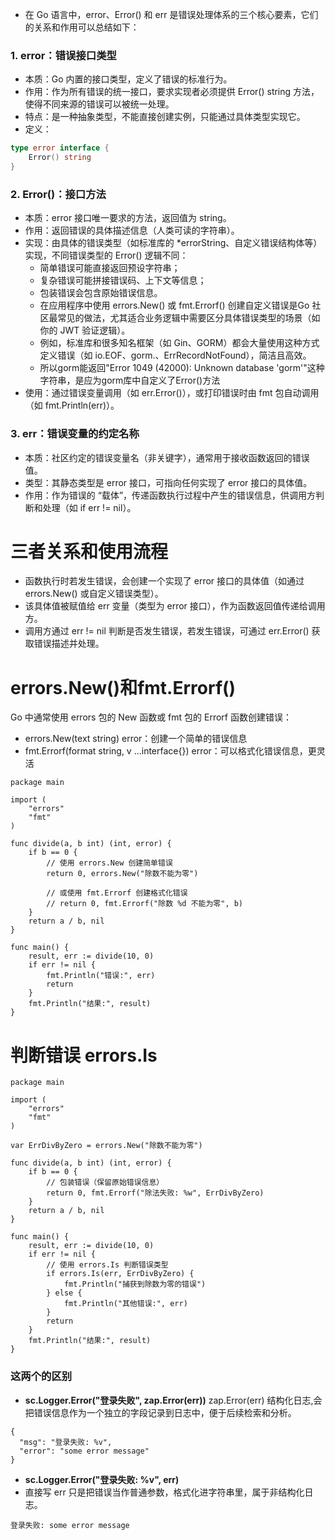 - 在 Go 语言中，error、Error() 和 err 是错误处理体系的三个核心要素，它们的关系和作用可以总结如下：

### 1. error：错误接口类型
- 本质：Go 内置的接口类型，定义了错误的标准行为。
- 作用：作为所有错误的统一接口，要求实现者必须提供 Error() string 方法，使得不同来源的错误可以被统一处理。
- 特点：是一种抽象类型，不能直接创建实例，只能通过具体类型实现它。
- 定义：
```go
type error interface {
    Error() string
}
```

### 2. Error()：接口方法
- 本质：error 接口唯一要求的方法，返回值为 string。
- 作用：返回错误的具体描述信息（人类可读的字符串）。
- 实现：由具体的错误类型（如标准库的 *errorString、自定义错误结构体等）实现，不同错误类型的 Error() 逻辑不同：
    - 简单错误可能直接返回预设字符串；
    - 复杂错误可能拼接错误码、上下文等信息；
    - 包装错误会包含原始错误信息。
    - 在应用程序中使用 errors.New() 或 fmt.Errorf() 创建自定义错误是Go 社区最常见的做法，尤其适合业务逻辑中需要区分具体错误类型的场景（如你的 JWT 验证逻辑）。
    - 例如，标准库和很多知名框架（如 Gin、GORM）都会大量使用这种方式定义错误（如 io.EOF、gorm.、ErrRecordNotFound），简洁且高效。
    - 所以gorm能返回"Error 1049 (42000): Unknown database 'gorm'"这种字符串，是应为gorm库中自定义了Error()方法
- 使用：通过错误变量调用（如 err.Error()），或打印错误时由 fmt 包自动调用（如 fmt.Println(err)）。

### 3. err：错误变量的约定名称
- 本质：社区约定的错误变量名（非关键字），通常用于接收函数返回的错误值。
- 类型：其静态类型是 error 接口，可指向任何实现了 error 接口的具体值。
- 作用：作为错误的 “载体”，传递函数执行过程中产生的错误信息，供调用方判断和处理（如 if err != nil）。
# 三者关系和使用流程

- 函数执行时若发生错误，会创建一个实现了 error 接口的具体值（如通过 errors.New() 或自定义错误类型）。
- 该具体值被赋值给 err 变量（类型为 error 接口），作为函数返回值传递给调用方。
- 调用方通过 err != nil 判断是否发生错误，若发生错误，可通过 err.Error() 获取错误描述并处理。

# errors.New()和fmt.Errorf()
Go 中通常使用 errors 包的 New 函数或 fmt 包的 Errorf 函数创建错误：

- errors.New(text string) error：创建一个简单的错误信息
- fmt.Errorf(format string, v ...interface{}) error：可以格式化错误信息，更灵活
```
package main

import (
    "errors"
    "fmt"
)

func divide(a, b int) (int, error) {
    if b == 0 {
        // 使用 errors.New 创建简单错误
        return 0, errors.New("除数不能为零")
        
        // 或使用 fmt.Errorf 创建格式化错误
        // return 0, fmt.Errorf("除数 %d 不能为零", b)
    }
    return a / b, nil
}

func main() {
    result, err := divide(10, 0)
    if err != nil {
        fmt.Println("错误:", err)
        return
    }
    fmt.Println("结果:", result)
}
```
# 判断错误 errors.Is
```
package main

import (
    "errors"
    "fmt"
)

var ErrDivByZero = errors.New("除数不能为零")

func divide(a, b int) (int, error) {
    if b == 0 {
        // 包装错误（保留原始错误信息）
        return 0, fmt.Errorf("除法失败: %w", ErrDivByZero)
    }
    return a / b, nil
}

func main() {
    result, err := divide(10, 0)
    if err != nil {
        // 使用 errors.Is 判断错误类型
        if errors.Is(err, ErrDivByZero) {
            fmt.Println("捕获到除数为零的错误")
        } else {
            fmt.Println("其他错误:", err)
        }
        return
    }
    fmt.Println("结果:", result)
}
```

### 		这两个的区别
- 	**sc.Logger.Error("登录失败", zap.Error(err))**
   zap.Error(err) 结构化日志,会把错误信息作为一个独立的字段记录到日志中，便于后续检索和分析。
  ```  
  {
    "msg": "登录失败: %v",
    "error": "some error message"
  }
  ```

- 	**sc.Logger.Error("登录失败: %v", err)**
  - 直接写 err 只是把错误当作普通参数，格式化进字符串里，属于非结构化日志。
```
登录失败: some error message
```